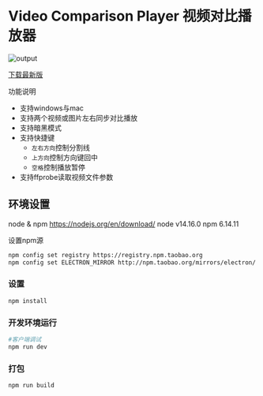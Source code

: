 # Video Comparison Player 视频对比播放器

![output](https://user-images.githubusercontent.com/36283/122520417-26130180-d046-11eb-96d2-f9448f7e3924.gif)

[下载最新版](https://github.com/bergkamp/video-comparison-player/releases/latest)

功能说明
* 支持windows与mac
* 支持两个视频或图片左右同步对比播放
* 支持暗黑模式
* 支持快捷键
  * `左右方向`控制分割线
  * `上方向`控制方向键回中
  * `空格`控制播放暂停
* 支持ffprobe读取视频文件参数

## 环境设置
node & npm https://nodejs.org/en/download/
node v14.16.0
npm 6.14.11

设置npm源
```bash
npm config set registry https://registry.npm.taobao.org
npm config set ELECTRON_MIRROR http://npm.taobao.org/mirrors/electron/
```
### 设置
```bash
npm install
```
### 开发环境运行
```bash
#客户端调试
npm run dev
```
### 打包
```bash
npm run build
```
